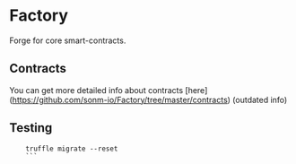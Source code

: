 # Factory

Forge for core smart-contracts.


## Contracts

You can get more detailed info about contracts [here] (https://github.com/sonm-io/Factory/tree/master/contracts) (outdated info)


## Testing
``` npm install
    truffle migrate --reset
    ```
